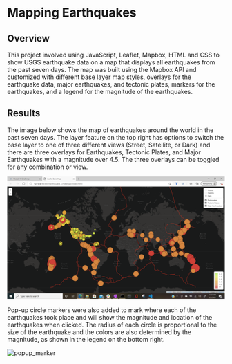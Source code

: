 # Mapping Earthquakes

## Overview
This project involved using JavaScript, Leaflet, Mapbox, HTML and CSS to show USGS earthquake data on a map that displays all earthquakes from the past seven days.
The map was built using the Mapbox API and customized with different base layer map styles, overlays for the earthquake data, major earthquakes, and tectonic plates, markers for the earthquakes, and a legend for the magnitude of the earthquakes.

## Results
The image below shows the map of earthquakes around the world in the past seven days. The layer feature on the top right has options to switch the base layer to one of three different views (Street, Satellite, or Dark) and there are three overlays for Earthquakes, Tectonic Plates, and Major Earthquakes with a magnitude over 4.5. The three overlays can be toggled for any combination or view.

![earthquake_map](https://github.com/borkard/Mapping_Earthquakes/blob/main/Earthquake_Challenge/images/earthquake_map.png)

Pop-up circle markers were also added to mark where each of the earthquakes took place and will show the magnitude and location of the earthquakes when clicked. The radius of each circle is proportional to the size of the earthquake and the colors are also determined by the magnitude, as shown in the legend on the bottom right.

![popup_marker](https://github.com/borkard/Mapping_Earthquakes/blob/main/Earthquake_Challenge/images/popup_marker.png)
